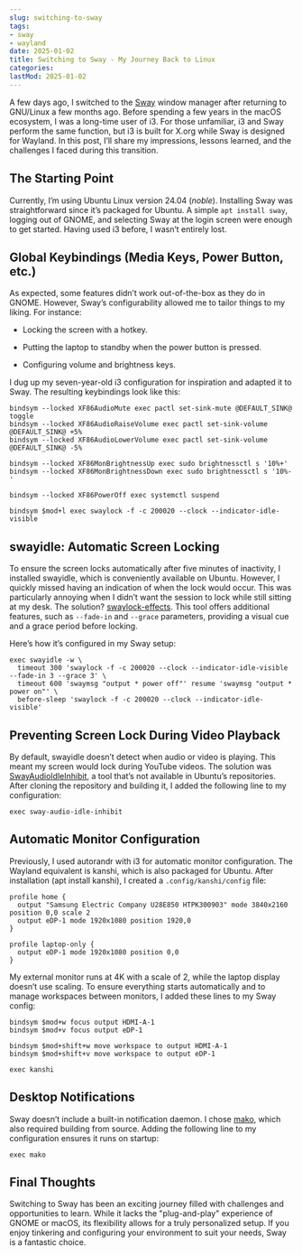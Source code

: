 ```yaml
---
slug: switching-to-sway
tags:
- sway
- wayland
date: 2025-01-02
title: Switching to Sway - My Journey Back to Linux
categories:
lastMod: 2025-01-02
---
```

A few days ago, I switched to the [Sway](https://swaywm.org/) window manager after returning to GNU/Linux a few months ago. Before spending a few years in the macOS ecosystem, I was a long-time user of i3. For those unfamiliar, i3 and Sway perform the same function, but i3 is built for X.org while Sway is designed for Wayland. In this post, I’ll share my impressions, lessons learned, and the challenges I faced during this transition.

## The Starting Point

Currently, I’m using Ubuntu Linux version 24.04 (*noble*). Installing Sway was straightforward since it’s packaged for Ubuntu. A simple `apt install sway`, logging out of GNOME, and selecting Sway at the login screen were enough to get started. Having used i3 before, I wasn’t entirely lost.

## Global Keybindings (Media Keys, Power Button, etc.)

As expected, some features didn’t work out-of-the-box as they do in GNOME. However, Sway’s configurability allowed me to tailor things to my liking. For instance:

  + Locking the screen with a hotkey.

  + Putting the laptop to standby when the power button is pressed.

  + Configuring volume and brightness keys.

I dug up my seven-year-old i3 configuration for inspiration and adapted it to Sway. The resulting keybindings look like this:

```
bindsym --locked XF86AudioMute exec pactl set-sink-mute @DEFAULT_SINK@ toggle
bindsym --locked XF86AudioRaiseVolume exec pactl set-sink-volume @DEFAULT_SINK@ +5%
bindsym --locked XF86AudioLowerVolume exec pactl set-sink-volume @DEFAULT_SINK@ -5%

bindsym --locked XF86MonBrightnessUp exec sudo brightnessctl s '10%+'
bindsym --locked XF86MonBrightnessDown exec sudo brightnessctl s '10%-'

bindsym --locked XF86PowerOff exec systemctl suspend

bindsym $mod+l exec swaylock -f -c 200020 --clock --indicator-idle-visible
```

## swayidle: Automatic Screen Locking

To ensure the screen locks automatically after five minutes of inactivity, I installed swayidle, which is conveniently available on Ubuntu. However, I quickly missed having an indication of when the lock would occur. This was particularly annoying when I didn’t want the session to lock while still sitting at my desk. The solution? [swaylock-effects](https://github.com/mortie/swaylock-effects). This tool offers additional features, such as `--fade-in` and `--grace` parameters, providing a visual cue and a grace period before locking.

Here’s how it’s configured in my Sway setup:

```
exec swayidle -w \
  timeout 300 'swaylock -f -c 200020 --clock --indicator-idle-visible --fade-in 3 --grace 3' \
  timeout 600 'swaymsg "output * power off"' resume 'swaymsg "output * power on"' \
  before-sleep 'swaylock -f -c 200020 --clock --indicator-idle-visible'
```

## Preventing Screen Lock During Video Playback

By default, swayidle doesn’t detect when audio or video is playing. This meant my screen would lock during YouTube videos. The solution was [SwayAudioIdleInhibit](https://github.com/ErikReider/SwayAudioIdleInhibit), a tool that’s not available in Ubuntu’s repositories. After cloning the repository and building it, I added the following line to my configuration:

```
exec sway-audio-idle-inhibit
```

## Automatic Monitor Configuration

Previously, I used autorandr with i3 for automatic monitor configuration. The Wayland equivalent is kanshi, which is also packaged for Ubuntu. After installation (apt install kanshi), I created a `.config/kanshi/config` file:

```
profile home {
  output "Samsung Electric Company U28E850 HTPK300903" mode 3840x2160 position 0,0 scale 2
  output eDP-1 mode 1920x1080 position 1920,0
}

profile laptop-only {
  output eDP-1 mode 1920x1080 position 0,0
}
```


My external monitor runs at 4K with a scale of 2, while the laptop display doesn’t use scaling. To ensure everything starts automatically and to manage workspaces between monitors, I added these lines to my Sway config:

```
bindsym $mod+w focus output HDMI-A-1
bindsym $mod+v focus output eDP-1

bindsym $mod+shift+w move workspace to output HDMI-A-1
bindsym $mod+shift+v move workspace to output eDP-1

exec kanshi
```

## Desktop Notifications

Sway doesn’t include a built-in notification daemon. I chose [mako](https://github.com/emersion/mako), which also required building from source. Adding the following line to my configuration ensures it runs on startup:

```
exec mako
```

## Final Thoughts

Switching to Sway has been an exciting journey filled with challenges and opportunities to learn. While it lacks the "plug-and-play" experience of GNOME or macOS, its flexibility allows for a truly personalized setup. If you enjoy tinkering and configuring your environment to suit your needs, Sway is a fantastic choice.
